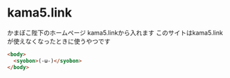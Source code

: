 # kama5.link
かまぼこ陛下のホームページ
kama5.linkから入れます
このサイトはkama5.linkが使えなくなったときに使うやつです

```html
<body>
  <syobon>(-ω-)</syobon>
</body>
```
